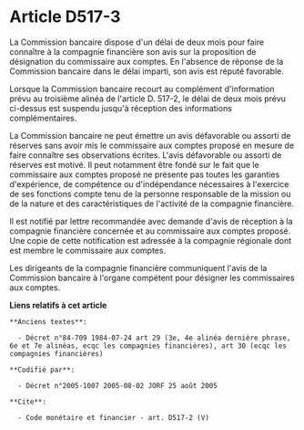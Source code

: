 # Article D517-3

La Commission bancaire dispose d'un délai de deux mois pour faire connaître à la compagnie financière son avis sur la
proposition de désignation du commissaire aux comptes. En l'absence de réponse de la Commission bancaire dans le délai
imparti, son avis est réputé favorable.

Lorsque la Commission bancaire recourt au complément d'information prévu au troisième alinéa de l'article D. 517-2, le délai
de deux mois prévu ci-dessus est suspendu jusqu'à réception des informations complémentaires.

La Commission bancaire ne peut émettre un avis défavorable ou assorti de réserves sans avoir mis le commissaire aux comptes
proposé en mesure de faire connaître ses observations écrites. L'avis défavorable ou assorti de réserves est motivé. Il peut
notamment être fondé sur le fait que le commissaire aux comptes proposé ne présente pas toutes les garanties d'expérience, de
compétence ou d'indépendance nécessaires à l'exercice de ses fonctions compte tenu de la personne responsable de la mission
ou de la nature et des caractéristiques de l'activité de la compagnie financière.

Il est notifié par lettre recommandée avec demande d'avis de réception à la compagnie financière concernée et au commissaire
aux comptes proposé. Une copie de cette notification est adressée à la compagnie régionale dont est membre le commissaire aux
comptes.

Les dirigeants de la compagnie financière communiquent l'avis de la Commission bancaire à l'organe compétent pour désigner
les commissaires aux comptes.

**Liens relatifs à cet article**

	**Anciens textes**:

	  - Décret n°84-709 1984-07-24 art 29 (3e, 4e alinéa dernière phrase, 6e et 7e alinéas, ecqc les compagnies financières), art 30 (ecqc les compagnies financières)

	**Codifié par**:

	  - Décret n°2005-1007 2005-08-02 JORF 25 août 2005

	**Cite**:

	  - Code monétaire et financier - art. D517-2 (V)
